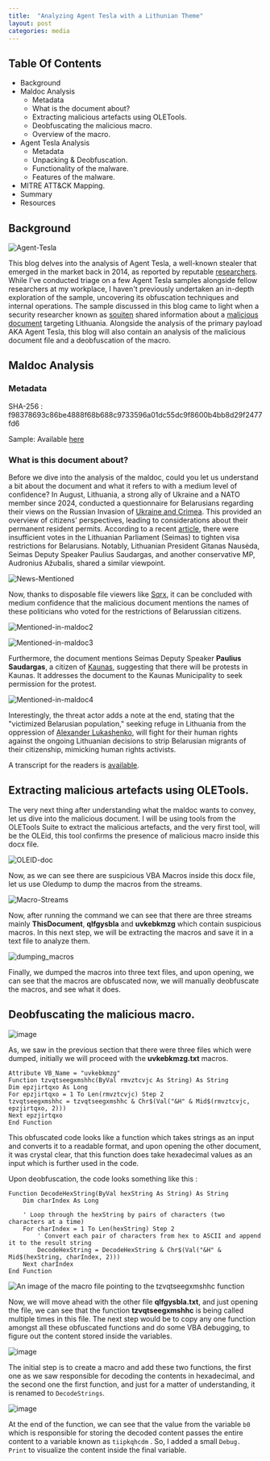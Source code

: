 ```yaml
---
title:  "Analyzing Agent Tesla with a Lithunian Theme"
layout: post
categories: media
---
```



## Table Of Contents

- Background
- Maldoc Analysis
    - Metadata 
    - What is the document about?
    - Extracting malicious artefacts using OLETools.
    - Deobfuscating the malicious macro.
    - Overview of the macro.
- Agent Tesla Analysis
    - Metadata
    - Unpacking & Deobfuscation.
    - Functionality of the malware.
    - Features of the malware.
 - MITRE ATT&CK Mapping.
 - Summary
 - Resources


## **Background**

![Agent-Tesla](https://github.com/xelemental/xelemental.github.io/assets/49472311/7a8216c2-4497-4182-bbfe-b2bb4c8d2622)


 This blog delves into the analysis of Agent Tesla, a well-known stealer that emerged in the market back in 2014, as reported by reputable [researchers](https://krebsonsecurity.com/2018/10/who-is-agent-tesla/). While I've conducted triage on a few Agent Tesla samples alongside fellow researchers at my workplace, I haven't previously undertaken an in-depth exploration of the sample, uncovering its obfuscation techniques and internal operations. The sample discussed in this blog came to light when a security researcher known as [souiten](https://twitter.com/souiten) shared information about a [malicious document](https://twitter.com/souiten/status/1743200919645458676?s=46) targeting Lithuania. Alongside the analysis of the primary payload AKA Agent Tesla, this blog will also contain an analysis of the malicious document file and a deobfuscation of the macro. 



## Maldoc Analysis 


### Metadata 

SHA-256 : f98378693c86be4888f68b688c9733596a01dc55dc9f8600b4bb8d29f2477fd6

Sample:  Available [here](https://bazaar.abuse.ch/sample/f98378693c86be4888f68b688c9733596a01dc55dc9f8600b4bb8d29f2477fd6/)


### What is this document about? 

Before we dive into the analysis of the maldoc, could you let us understand a bit about the document and what it refers to with a medium level of confidence? In August,  Lithuania, a strong ally of Ukraine and a NATO member since 2024, conducted a questionnaire for Belarusians regarding their views on the Russian Invasion of [Ukraine and Crimea](https://apnews.com/article/lithuania-russia-national-security-crimea-4031b76009711bb0a6bdadad1b60b796). This provided an overview of citizens' perspectives, leading to considerations about their permanent resident permits. According to a recent [article](https://www.lrt.lt/en/news-in-english/19/2166597/lithuanian-parliament-lacks-votes-for-tighter-restrictions-on-belarusians-committee-chair), there were insufficient votes in the Lithuanian Parliament (Seimas) to tighten visa restrictions for Belarusians. Notably, Lithuanian President Gitanas Nausėda, Seimas Deputy Speaker Paulius Saudargas, and another conservative MP, Audronius Ažubalis, shared a similar viewpoint.

![News-Mentioned](https://github.com/xelemental/xelemental.github.io/assets/49472311/f0815e42-e9b8-466d-ab21-2e94edaa45af)

Now, thanks to disposable file viewers like [Sqrx](https://public.sqrx.com/web/), it can be concluded with medium confidence that the malicious document mentions the names of these politicians who voted for the restrictions of Belarussian citizens.


![Mentioned-in-maldoc2](https://github.com/xelemental/xelemental.github.io/assets/49472311/383976c0-8776-41a3-bc12-ec654d45f12d)

![Mentioned-in-maldoc3](https://github.com/xelemental/xelemental.github.io/assets/49472311/0a2c8d22-6c72-4b67-9469-9d630707be1e)

Furthermore, the document mentions Seimas Deputy Speaker **Paulius Saudargas**, a citizen of [Kaunas](https://en.wikipedia.org/wiki/Kaunas), suggesting that there will be protests in Kaunas. It addresses the document to the Kaunas Municipality to seek permission for the protest.


![Mentioned-in-maldoc4](https://github.com/xelemental/xelemental.github.io/assets/49472311/71ab62f2-1ba1-455c-b2e1-35446d37f5fe)

Interestingly, the threat actor adds a note at the end, stating that the "victimized Belarusian population," seeking refuge in Lithuania from the oppression of [Alexander Lukashenko](https://en.wikipedia.org/wiki/Alexander_Lukashenko), will fight for their human rights against the ongoing Lithuanian decisions to strip Belarusian migrants of their citizenship, mimicking human rights activists.

A transcript for the readers is [available](https://pastes.io/uqcddzgkxc). 

## Extracting malicious artefacts using OLETools.

The very next thing after understanding what the maldoc wants to convey, let us dive into the malicious document. I will be using tools from the OLETools Suite to extract the malicious artefacts, and the very first tool, will be the  OLEid, this tool confirms the presence of malicious macro inside this docx file.


![OLEID-doc](https://github.com/xelemental/xelemental.github.io/assets/49472311/adc864ac-ab10-4fd2-88c8-0de91a624357)

Now, as we can see there are suspicious VBA Macros inside this docx file, let us use Oledump to dump the macros from the streams. 

![Macro-Streams](https://github.com/xelemental/xelemental.github.io/assets/49472311/a1d4dd8d-25ae-48c5-bd15-3904271498ea)

Now, after running the command we can see that there are three streams mainly **ThisDocument**, **qlfgysbla** and **uvkebkmzg** which contain suspicious macros. In this next step, we will be extracting the macros and save it in a text file to analyze them.



![dumping_macros](https://github.com/xelemental/xelemental.github.io/assets/49472311/bc2d0c73-d4d3-4e17-ad26-9ca9480a1b17)

Finally, we dumped the macros into three text files, and upon opening, we can see that the macros are obfuscated now, we will manually deobfuscate the macros, and see what it does. 

## Deobfuscating the malicious macro.

![image](https://github.com/xelemental/xelemental.github.io/assets/49472311/bbea3334-3d42-4f45-91a5-137577876cb6)

As, we saw in the previous section that there were three files which were dumped, initially we will proceed with the **uvkebkmzg.txt** macros.

```vbscript
Attribute VB_Name = "uvkebkmzg"
Function tzvqtseegxmshhc(ByVal rmvztcvjc As String) As String
Dim epzjirtqxo As Long
For epzjirtqxo = 1 To Len(rmvztcvjc) Step 2
tzvqtseegxmshhc = tzvqtseegxmshhc & Chr$(Val("&H" & Mid$(rmvztcvjc, epzjirtqxo, 2)))
Next epzjirtqxo
End Function
```
This obfuscated code looks like a function which takes strings as an input and converts it to a readable format, and upon opening the other document, it was crystal clear, that this function does take hexadecimal values as an input which is further used in the code. 

Upon deobfuscation, the code looks something like this : 
```vbscript
Function DecodeHexString(ByVal hexString As String) As String
    Dim charIndex As Long
    
    ' Loop through the hexString by pairs of characters (two characters at a time)
    For charIndex = 1 To Len(hexString) Step 2
        ' Convert each pair of characters from hex to ASCII and append it to the result string
        DecodeHexString = DecodeHexString & Chr$(Val("&H" & Mid$(hexString, charIndex, 2)))
    Next charIndex
End Function
```

![An image of the macro file pointing to the tzvqtseegxmshhc function](https://github.com/xelemental/xelemental.github.io/assets/49472311/61e1a368-a86c-4bbd-ab28-f8c155c9bf02)

Now, we will move ahead with the other file **qlfgysbla.txt**, and just opening the file, we can see that the function **tzvqtseegxmshhc** is being called multiple times in this file. The next step would be to copy any one function amongst all these obfuscated functions and do some VBA debugging, to figure out the content stored inside the variables. 

![image](https://github.com/xelemental/xelemental.github.io/assets/49472311/e0fa11a5-d3e8-4a4b-b71d-4e21561701a0)

The initial step is to create a macro and add these two functions, the first one as we saw responsible for decoding the contents in hexadecimal, and the second one the first function, and just for a matter of understanding, it is renamed to `DecodeStrings`. 

![image](https://github.com/xelemental/xelemental.github.io/assets/49472311/8132af4c-ac3e-4cb1-9513-f9eced9f68ed)

At the end of the function, we can see that the value from the variable `b0` which is responsible for storing the decoded content passes the entire content to a variable known as `tiipkqhcdm` . So, I added a small `Debug. Print` to visualize the content inside the final variable.

